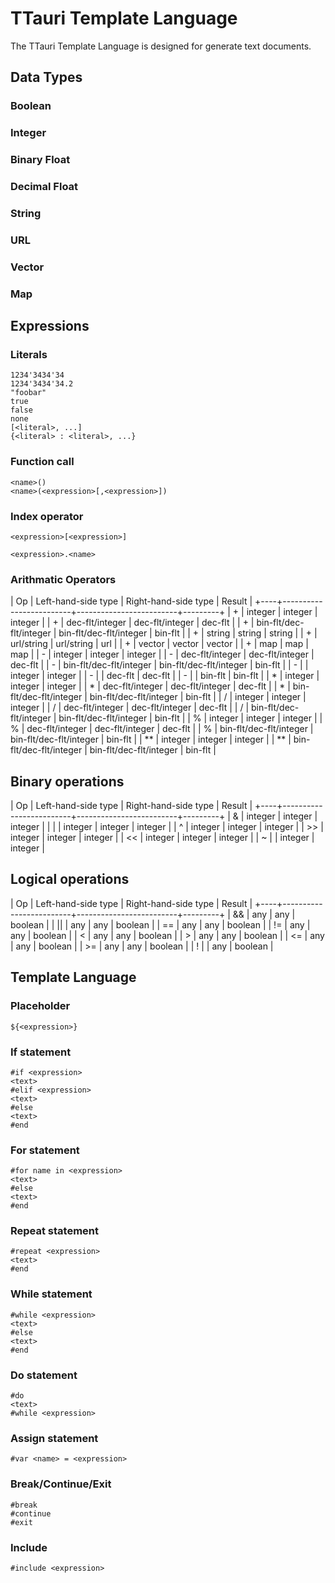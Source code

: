 # TTauri Template Language
The TTauri Template Language is designed for generate text documents.


## Data Types
### Boolean
### Integer
### Binary Float
### Decimal Float
### String
### URL
### Vector
### Map

## Expressions

### Literals

```
1234'3434'34
1234'3434'34.2
"foobar"
true
false
none
[<literal>, ...]
{<literal> : <literal>, ...}
```

### Function call
```
<name>()
<name>(<expression>[,<expression>])
```

### Index operator
```
<expression>[<expression>]

<expression>.<name>
```

### Arithmatic Operators

 | Op | Left-hand-side type     | Right-hand-side type    | Result  |
 +----+-------------------------+-------------------------+---------+
 | +  | integer                 | integer                 | integer |
 | +  | dec-flt/integer         | dec-flt/integer         | dec-flt |
 | +  | bin-flt/dec-flt/integer | bin-flt/dec-flt/integer | bin-flt |
 | +  | string                  | string                  | string  |
 | +  | url/string              | url/string              | url     |
 | +  | vector                  | vector                  | vector  |
 | +  | map                     | map                     | map     |
 | -  | integer                 | integer                 | integer |
 | -  | dec-flt/integer         | dec-flt/integer         | dec-flt |
 | -  | bin-flt/dec-flt/integer | bin-flt/dec-flt/integer | bin-flt |
 | -  |                         | integer                 | integer |
 | -  |                         | dec-flt                 | dec-flt |
 | -  |                         | bin-flt                 | bin-flt |
 | *  | integer                 | integer                 | integer |
 | *  | dec-flt/integer         | dec-flt/integer         | dec-flt |
 | *  | bin-flt/dec-flt/integer | bin-flt/dec-flt/integer | bin-flt |
 | /  | integer                 | integer                 | integer |
 | /  | dec-flt/integer         | dec-flt/integer         | dec-flt |
 | /  | bin-flt/dec-flt/integer | bin-flt/dec-flt/integer | bin-flt |
 | %  | integer                 | integer                 | integer |
 | %  | dec-flt/integer         | dec-flt/integer         | dec-flt |
 | %  | bin-flt/dec-flt/integer | bin-flt/dec-flt/integer | bin-flt |
 | ** | integer                 | integer                 | integer |
 | ** | bin-flt/dec-flt/integer | bin-flt/dec-flt/integer | bin-flt |

## Binary operations

 | Op | Left-hand-side type     | Right-hand-side type    | Result  |
 +----+-------------------------+-------------------------+---------+
 | &  | integer                 | integer                 | integer |
 | |  | integer                 | integer                 | integer |
 | ^  | integer                 | integer                 | integer |
 | >> | integer                 | integer                 | integer |
 | << | integer                 | integer                 | integer |
 | ~  |                         | integer                 | integer |

## Logical operations

 | Op | Left-hand-side type     | Right-hand-side type    | Result  |
 +----+-------------------------+-------------------------+---------+
 | && | any                     | any                     | boolean |
 | || | any                     | any                     | boolean |
 | == | any                     | any                     | boolean |
 | != | any                     | any                     | boolean |
 | <  | any                     | any                     | boolean |
 | >  | any                     | any                     | boolean |
 | <= | any                     | any                     | boolean |
 | >= | any                     | any                     | boolean |
 | !  |                         | any                     | boolean |

## Template Language

### Placeholder
```
${<expression>}
```

### If statement

```
#if <expression>
<text>
#elif <expression>
<text>
#else
<text>
#end
```

### For statement

```
#for name in <expression>
<text>
#else
<text>
#end
```

### Repeat statement

```
#repeat <expression>
<text>
#end
```

### While statement
```
#while <expression>
<text>
#else
<text>
#end
```

### Do statement
```
#do
<text>
#while <expression>
```

### Assign statement
```
#var <name> = <expression>
```

### Break/Continue/Exit

```
#break
#continue
#exit
```

### Include
```
#include <expression>
```

